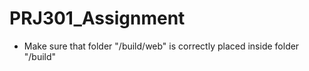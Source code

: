 # PRJ301_Assignment

- Make sure that folder "/build/web" is correctly placed inside folder "/build"
